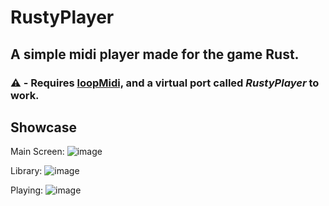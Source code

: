 # RustyPlayer
A simple midi player made for the game Rust.
---
### ⚠️ - Requires [loopMidi,](https://www.tobias-erichsen.de/wp-content/uploads/2020/01/loopMIDISetup_1_0_16_27.zip) and a virtual port called ***RustyPlayer*** to work.

## Showcase
Main Screen:
![image](https://github.com/user-attachments/assets/acacf6b2-dcbc-4a6e-8b86-bbb65f779cc6)

Library:
![image](https://github.com/user-attachments/assets/aeb4f731-0b31-49b9-b7e1-976754131744)

Playing:
![image](https://github.com/user-attachments/assets/80ecf29e-e150-4c4b-81ad-6b12ff53266c)
